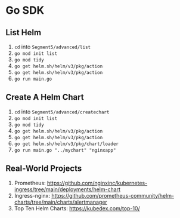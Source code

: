 # Go SDK

## List Helm
1. `cd` into `Segment5/advanced/list`
2. `go mod init list`
3. `go mod tidy`
4. `go get helm.sh/helm/v3/pkg/action`
5. `go get helm.sh/helm/v3/pkg/action`
6. `go run main.go`

## Create A Helm Chart
1. `cd` into `Segment5/advanced/createchart`
2. `go mod init list`
3. `go mod tidy`
4. `go get helm.sh/helm/v3/pkg/action`
5. `go get helm.sh/helm/v3/pkg/action`
6. `go get helm.sh/helm/v3/pkg/chart/loader`
7. `go run main.go "../mychart" "nginxapp"`

## Real-World Projects

1. Prometheus: https://github.com/nginxinc/kubernetes-ingress/tree/main/deployments/helm-chart
2. Ingress-nginx: https://github.com/prometheus-community/helm-charts/tree/main/charts/alertmanager
3. Top Ten Helm Charts: https://kubedex.com/top-10/